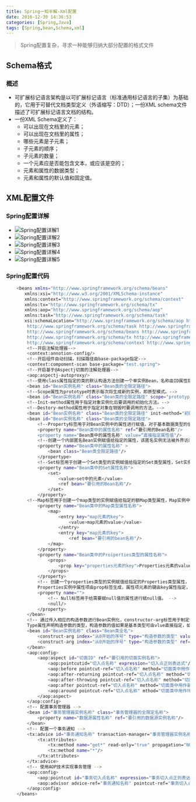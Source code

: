```yaml
---
title: Spring一知半解-Xml配置
date: 2016-12-30 14:36:53
categories: [Spring,Java]
tags: [Spring,bean,Schema,xml]
---
```


> Spring配置复杂，寻求一种能够归纳大部分配置的格式文件

<!-- more -->

## Schema格式

### 概述

- 可扩展标记语言架构是以可扩展标记语言（标准通用标记语言的子集）为基础的，它用于可替代文档类型定义（外语缩写：DTD）；一份XML schema文件描述了可扩展标记语言文档的结构。
- 一份XML Schema定义了：
	- 可以出现在文档里的元素；
    - 可以出现在文档里的属性；
    - 哪些元素是子元素；
    - 子元素的顺序；
    - 子元素的数量；
    - 一个元素应是否能包含文本，或应该是空的；
    - 元素和属性的数据类型；
    - 元素和属性的默认值和固定值。

## XML配置文件

### Spring配置详解

- ![Spring配置详解1](http://img.blog.csdn.net/20130918150129015?watermark/2/text/aHR0cDovL2Jsb2cuY3Nkbi5uZXQvdTAxMjA0OTQ2Mw==/font/5a6L5L2T/fontsize/400/fill/I0JBQkFCMA==/dissolve/70/gravity/SouthEast)
- ![Spring配置详解2](http://img.blog.csdn.net/20130918150250171?watermark/2/text/aHR0cDovL2Jsb2cuY3Nkbi5uZXQvdTAxMjA0OTQ2Mw==/font/5a6L5L2T/fontsize/400/fill/I0JBQkFCMA==/dissolve/70/gravity/SouthEast)
- ![Spring配置详解3](http://img.blog.csdn.net/20130918150314578?watermark/2/text/aHR0cDovL2Jsb2cuY3Nkbi5uZXQvdTAxMjA0OTQ2Mw==/font/5a6L5L2T/fontsize/400/fill/I0JBQkFCMA==/dissolve/70/gravity/SouthEast)
- ![Spring配置详解4](http://img.blog.csdn.net/20130918150327968?watermark/2/text/aHR0cDovL2Jsb2cuY3Nkbi5uZXQvdTAxMjA0OTQ2Mw==/font/5a6L5L2T/fontsize/400/fill/I0JBQkFCMA==/dissolve/70/gravity/SouthEast)
- ![Spring配置详解5](http://img.blog.csdn.net/20130918150343562?watermark/2/text/aHR0cDovL2Jsb2cuY3Nkbi5uZXQvdTAxMjA0OTQ2Mw==/font/5a6L5L2T/fontsize/400/fill/I0JBQkFCMA==/dissolve/70/gravity/SouthEast)

### Spring配置代码

``` bash
	<beans xmlns="http://www.springframework.org/schema/beans"
       xmlns:xsi="http://www.w3.org/2001/XMLSchema-instance"
       xmlns:context="http://www.springframework.org/schema/context"
       xmlns:tx="http://www.springframework.org/schema/tx"
       xmlns:aop="http://www.springframework.org/schema/aop"
       xmlns:task="http://www.springframework.org/schema/task"
       xsi:schemaLocation="http://www.springframework.org/schema/aop http://www.springframework.org/schema/aop/spring-aop-3.1.xsd
		http://www.springframework.org/schema/task http://www.springframework.org/schema/task/spring-task-3.2.xsd
		http://www.springframework.org/schema/beans http://www.springframework.org/schema/beans/spring-beans-3.1.xsd
		http://www.springframework.org/schema/tx http://www.springframework.org/schema/tx/spring-tx-3.1.xsd
		http://www.springframework.org/schema/context http://www.springframework.org/schema/context/spring-context-3.1.xsd">
		<!--开启注解处理器-->
		<context:annotion-config/>
		<!--开启组件自动扫描，扫描路径由base-package指定-->
		<context:compoment-scan base-package="test.spring">
		<!--开启基于@Aspectj切面的注解处理器-->
		<aop:aspectj-autoproxy/>
		<!--使用class属性指定的类的默认构造方法创建一个单实例Bean，名称由ID属性指定。-->
		<bean id="Bean实例名称" class="Bean类的全限定路径">
        <!--Scope属性为prototype时表示每次将生成新的实例，即原型模式。-->
		<bean id="Bean实例名称" class="Bean类的全限定路径" scope="prototype" >
        <!--Init-method属性用于指定对象实例化后要调用的初始化方法。-->
        <!--Destory-method属性用于指定对象在销毁时要调用的方法。-->
		<bean id="Bean实例名称" class="Bean类的全限定路径" init-method="初始化时调用的方法"  desctory-method="对象销毁时调用的方法" >
		<bean id="Bean实例名称" class="Bean类的全限定路径">
        	<!--Property标签用于对Bean实例中的属性进行赋值，对于基本数据类型的值可以直接用value属性指定，而其他bean引用则可以使用ref。-->
    		<property name="Bean类中的属性名称" ref=“要引用的Bean名称"/>
    		<property name="Bean类中的属性名称" value=“直接指定属性值"/>
        	<!--创建一个内部匿名Bean实例赋值给指定的属性，该匿名实例无法被外界访问。-->
    		<property name="Bean类中的属性名称" >
        		<bean class="Bean类全限定路径"/>
        	</propertype>
			<!--Set标签用于创建一个Set类型的实例赋值给指定的Set类型属性，Set实例中的元素通过Value或者ref子标签指定，对于基本数据类型可以使用value标签，如果是其他的Bean类实例作为Set元素则需要使用ref标签指定。-->
			<property name="Bean类中的Set属性名称">
				<set>
					<value>set中的元素</value>
					<ref bean="要引用的Bean名称"/>
				</set>
			</property>
		<!--Map标签用于创建一个map类型的实例赋值给指定的额Map类型属性，Map实例中的元素通过entry子标签来指定，Map元素的键由entry标签的key属性指定，值由value或者ref来指定。-->
			<property name="Bean类中的Map类型属性名称">
				<map>
					<entry key="map元素的key">
						<value>map元素的value</value>
					</entry>
					<entry key="map元素的key">
						<ref bean="要引用的bean名称"/>
				</map>
			</property>
			<property name="Bean类中的Proiperties类型的属性名称">
				<props>
					<prop key="properties元素的key">Properties元素的value</prop>
        		</props>
        	</property>
        	<!-- 创建一个properties类型的实例赋值给指定的Properties类型属性，
        	Properties实例中属性项由prop标签生成，属性项元素的键由key属性指定，属性项元素的值可直接放置在prop标签体中。 -->
			<property name="">
				<!-- Null标签用于给需要赋null值的属性进行赋null值。 -->
				<null/>
        	</property>
        </bean>
		<!-- 通过传入相应的构造参数进行Bean实例化，constructor-arg标签用于制定一个构造参数，其index属性表明当前是第几个构造参数。
        Type属性声明构造参数的类型，构造参数的值如果是基本类型可由vlue直接指定，如果是对象的引用，则由ref指定。 -->
        <bean id="Bean实例名称" class="Bean类全名">
			<construct-arg index="从0开始的序号" type="构造参数的类型" value="构造参数的值"/>
			<construct-arg index="从0开始的序号" type="构造参数的类型" ref="要引用的bean名称"/>
        </bean>
        <aop:config>
			<aop:aspect id="切面ID" ref="要引用的切面实例名称">
				<aop:pointcutid="切入点名称" expression="切入点正则表达式"/>
				<aop:before pointcut-ref="切入点名称" method="切面类中用作前置通知的方法名"/>
				<aop:after-returning pointcut-ref="切入点名称" method="切面类中用作后置通知的方法名"/>
				<aop:after-throwing pointcut-ref="切入点名称" method="切面类中用作异常通知的方法名"/>
				<aop:after pointcut-ref="切入点名称" method="切面类中用作最终通知的方法名"/>
				<aop:around pointcut-ref="切入点名称" mthod="切面类中用作环绕通知的方法名"/>
			</aop:aspect>
        </aop:config>
        <!-- 配置事务管理器 -->
        <bean id="事务管理器实例名称" class="事务管理器的全限定名称">
			<property name="数据源属性名称" ref="要引用的数据源实例名称"/>
		</bean>
		<!-- 配置一个事务通知 -->
		<tx:advice id="事务通知名称" transaction-manager="事务管理器实例名称">
			<tx:attributes>
				<tx:method name="get*" read-only="true" propagation="NOT_SUPPORTED"/>
				<tx:method name="*"/>
			</tx:attributes>
        </tx:advice>
        <!-- 使用AOP技术实现事务管理 -->
        <aop:config>
			<aop:pointcut id="事务切入点名称" expression="事务切入点正则表达式"/>
			<aop:advisor advice-ref="事务通知名称" pointcut-ref="事务切入点名称"/>
		</aop:config>
	</beans>
```